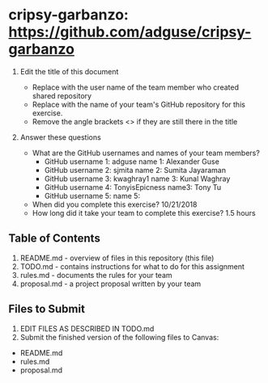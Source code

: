 # cripsy-garbanzo: https://github.com/adguse/cripsy-garbanzo

1. Edit the title of this document
   * Replace <UserName> with the user name of the team member who created shared repository
   * Replace <GitHubRepositoryName> with the name of your team's GitHub repository for this exercise.
   * Remove the angle brackets <> if they are still there in the title

2. Answer these questions
   * What are the GitHub usernames and names of your team members?
       * GitHub username 1: adguse      name 1: Alexander Guse
       * GitHub username 2: sjmita      name 2: Sumita Jayaraman
       * GitHub username 3: kwaghray1   name 3: Kunal Waghray
       * GitHub username 4: TonyisEpicness name3: Tony Tu
       * GitHub username 5:       name 5:
   * When did you complete this exercise? 10/21/2018
   * How long did it take your team to complete this exercise? 1.5 hours

## Table of Contents

1. README.md - overview of files in this repository (this file)
2. TODO.md - contains instructions for what to do for this assignment
3. rules.md - documents the rules for your team
4. proposal.md - a project proposal written by your team

## Files to Submit

1. EDIT FILES AS DESCRIBED IN TODO.md
2. Submit the finished version of the following files to Canvas:

* README.md
* rules.md
* proposal.md
